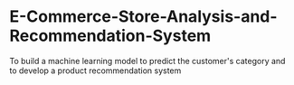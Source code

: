 # E-Commerce-Store-Analysis-and-Recommendation-System
To build a machine learning model to predict the customer's category and to develop a product recommendation system
